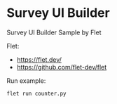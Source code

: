 # Survey UI Builder

Survey UI Builder Sample by Flet

Flet:

- https://flet.dev/
- https://github.com/flet-dev/flet

Run example:

```
flet run counter.py
```